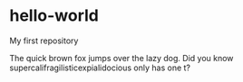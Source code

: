# hello-world
My first repository

The quick brown fox jumps over the lazy dog.
Did you know supercalifragilisticexpialidocious only has one t?
